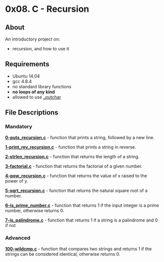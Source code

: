 # 0x08. C - Recursion
## About
An introductory project on:
- recursion, and how to use it
## Requirements
- Ubuntu 14.04
- gcc 4.8.4
- no standard library functions
- **no loops of any kind**
- allowed to use [_putchar](https://github.com/holbertonschool/_putchar.c/blob/master/_putchar.c)
## File Descriptions
### Mandatory
**[0-puts_recursion.c](0-puts_recursion.c)** - function that prints a string, followed by a new line.

**[1-print_rev_recursion.c](1-print_rev_recursion.c)** - function that prints a string in reverse.

**[2-strlen_recursion.c](2-strlen_recursion.c)** - function that returns the length of a string.

**[3-factorial.c](3-factorial.c)** - function that returns the factorial of a given number.

**[4-pow_recursion.c](4-pow_recursion.c)** - function that returns the value of x raised to the power of y.

**[5-sqrt_recursion.c](5-sqrt_recursion.c)** - function that returns the natural square root of a number.

**[6-is_prime_number.c](6-is_prime_number.c)** - function that returns 1 if the input integer is a prime number, otherwise returns 0.

**[7-is_palindrome.c](7-is_palindrome.c)** - function that returns 1 if a string is a palindrome and 0 if not

### Advanced
**[100-wildcmp.c](100-wildcmp.c)** - function that compares two strings and returns 1 if the strings can be considered identical, otherwise returns 0.

